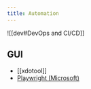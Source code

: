 ```yaml
---
title: Automation
---
```

![[dev#DevOps and CI/CD]]

## GUI

- [[xdotool]]
- [Playwright (Microsoft)][playwright]


[playwright]: <https://playwright.dev/>